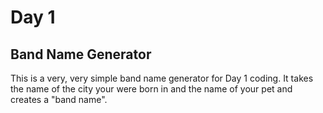 # Day 1

## Band Name Generator

This is a very, very simple band name generator for Day 1 coding. It takes the name of the city your were born in and the name of your pet and creates a "band name".
